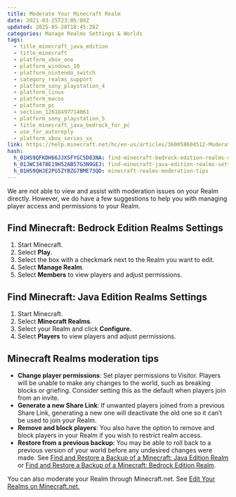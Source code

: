 ```yaml
---
title: Moderate Your Minecraft Realm
date: 2021-03-25T23:05:09Z
updated: 2025-05-28T18:45:28Z
categories: Manage Realms Settings & Worlds
tags:
  - title_minecraft_java_edition
  - title_minecraft
  - platform_xbox_one
  - platform_windows_10
  - platform_nintendo_switch
  - category_realms_support
  - platform_sony_playstation_4
  - platform_linux
  - platform_macos
  - platform_pc
  - section_12618497714061
  - platform_sony_playstation_5
  - title_minecraft_java_bedrock_for_pc
  - use_for_autoreply
  - platform_xbox_series_xs
link: https://help.minecraft.net/hc/en-us/articles/360058604512-Moderate-Your-Minecraft-Realm
hash:
  h_01HS9QFKDH66JJX5FYGC5D83NA: find-minecraft-bedrock-edition-realms-settings
  h_01JWC3478E19H52AB57G3N9GEJ: find-minecraft-java-edition-realms-settings
  h_01HS9QHJE2PG5ZYBZG7BME73QD: minecraft-realms-moderation-tips
---
```


We are not able to view and assist with moderation issues on your Realm directly. However, we do have a few suggestions to help you with managing player access and permissions to your Realm.

## Find Minecraft: Bedrock Edition Realms Settings

1.  Start Minecraft.
2.  Select **Play**.
3.  Select the box with a checkmark next to the Realm you want to edit.
4.  Select **Manage Realm**.
5.  Select **Members** to view players and adjust permissions.

## Find Minecraft: Java Edition Realms Settings

1.  Start Minecraft.
2.  Select **Minecraft Realms**.
3.  Select your Realm and click **Configure.**
4.  Select **Players** to view players and adjust permissions.

## Minecraft Realms moderation tips

- **Change player permissions**: Set player permissions to Visitor. Players will be unable to make any changes to the world, such as breaking blocks or griefing. Consider setting this as the default when players join from an invite.
- **Generate a new Share Link**: If unwanted players joined from a previous Share Link, generating a new one will deactivate the old one so it can’t be used to join your Realm.
- **Remove and block players**: You also have the option to remove and block players in your Realm if you wish to restrict realm access.
- **Restore from a previous backup**: You may be able to roll back to a previous version of your world before any undesired changes were made. See [Find and Restore a Backup of a Minecraft: Java Edition Realm](./How-to-Find-and-Restore-a-Backup-of-a-Minecraft-Java-Edition-Realm.md) or [Find and Restore a Backup of a Minecraft: Bedrock Edition Realm](./Find-and-Restore-a-Backup-of-a-Minecraft-Bedrock-Edition-Realm.md).

You can also moderate your Realm through Minecraft.net. See [Edit Your Realms on Minecraft.net](./How-to-Edit-Your-Realms-on-Minecraft-net.md)[.](./How-to-Edit-Your-Realms-on-Minecraft-net.md)
